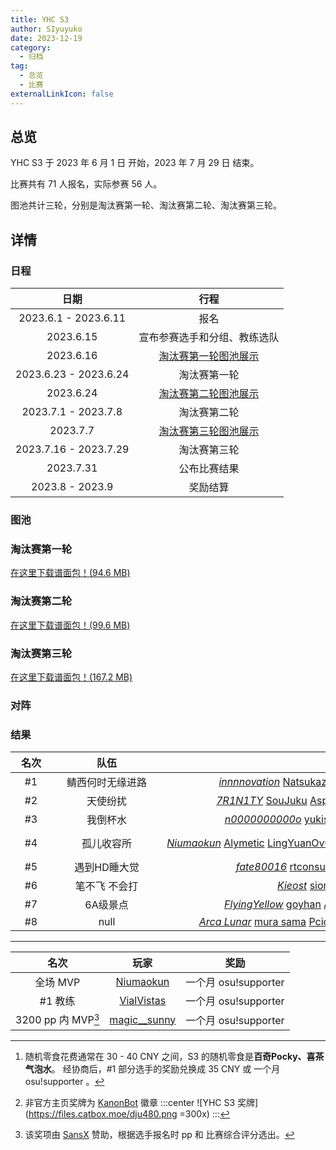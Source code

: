 ```yaml
---
title: YHC S3
author: SIyuyuko
date: 2023-12-19
category:
  - 归档
tag:
  - 总览
  - 比赛
externalLinkIcon: false
---
```

## 总览

YHC S3 于 2023 年 6 月 1 日 开始，2023 年 7 月 29 日 结束。

比赛共有 71 人报名，实际参赛 56 人。

图池共计三轮，分别是淘汰赛第一轮、淘汰赛第二轮、淘汰赛第三轮。

<!-- more -->

## 详情

### 日程

|         日期          |                                 行程                                 |
|:---------------------:|:------------------------------------------------------------------:|
| 2023.6.1 - 2023.6.11  |                                 报名                                 |
|       2023.6.15       |                     宣布参赛选手和分组、教练选队                      |
|       2023.6.16       | [淘汰赛第一轮图池展示](https://www.bilibili.com/video/BV12K411q7sL/) |
| 2023.6.23 - 2023.6.24 |                             淘汰赛第一轮                             |
|       2023.6.24       | [淘汰赛第二轮图池展示](https://www.bilibili.com/video/BV1h8411K7ke/) |
|  2023.7.1 - 2023.7.8  |                             淘汰赛第二轮                             |
|       2023.7.7        | [淘汰赛第三轮图池展示](https://www.bilibili.com/video/BV1ex4y137Fx/) |
| 2023.7.16 - 2023.7.29 |                             淘汰赛第三轮                             |
|       2023.7.31       |                             公布比赛结果                             |
|    2023.8 - 2023.9    |                               奖励结算                               |

### 图池

### 淘汰赛第一轮

<Mappool :mapData="poolList.pool1"></Mappool>

[在这里下载谱面包！(94.6 MB)](https://drive.google.com/file/d/1q2Wo1k31mUWTcWBX1n0P-PP-f3ekcKVH/view?usp=sharing)

### 淘汰赛第二轮

<Mappool :mapData="poolList.pool2"></Mappool>

[在这里下载谱面包！(99.6 MB)](https://drive.google.com/file/d/1AP5fzu3o7O27MBfsM6quPvfJiVex_r6g/view?usp=sharing)

### 淘汰赛第三轮

<Mappool :mapData="poolList.pool3"></Mappool>

[在这里下载谱面包！(167.2 MB)](https://drive.google.com/file/d/1fIR_oDrImtjRc4TGrI5cLXjxuWwoI5LT/view?usp=sharing)

### 对阵

<Bracket :src="bracket.src" :name="bracket.name" ></Bracket>

### 结果

| <div style="width:50px" >名次</div> | <div style="width:160px" >队伍</div> |                                                                                                                                                          <div style="width:700px" >队员</div>                                                                                                                                                          |                        教练                         |       <div style="width:300px" >奖励</div>       |
|:-----------------------------------:|:------------------------------------:|:------------------------------------------------------------------------------------------------------------------------------------------------------------------------------------------------------------------------------------------------------------------------------------------------------------------------------------------------------:|:---------------------------------------------------:|:------------------------------------------------:|
|                 #1                  |           鲭西何时无缘进路           |          [*innnnovation*](https://osu.ppy.sh/users/18443135) [Natsukaze](https://osu.ppy.sh/users/29046592) [Refu3](https://osu.ppy.sh/users/24013879) [eric1388](https://osu.ppy.sh/users/20384257) [TomCh](https://osu.ppy.sh/users/13863127) [ElectroTD](https://osu.ppy.sh/users/6955595) [Kallen0401](https://osu.ppy.sh/users/32620473)          |   [VialVistas](https://osu.ppy.sh/users/9697708)    | 每人一份随机零食[^first]、非官方主页奖牌[^second] |
|                 #2                  |               天使纷扰               |          [*7R1N1TY*](https://osu.ppy.sh/users/12803951) [SouJuku](https://osu.ppy.sh/users/20403654) [Asp1er](https://osu.ppy.sh/users/17392497) [zhuiyi_crane](https://osu.ppy.sh/users/24365691) [MizukiQwQ](https://osu.ppy.sh/users/15154497) [Fungus OVO](https://osu.ppy.sh/users/4928835) [Lfruin](https://osu.ppy.sh/users/18165022)           |     [Kotor1](https://osu.ppy.sh/users/2351439)      |                   每人 25 CNY                    |
|                 #3                  |               我倒杯水               |           [*n0000000000o*](https://osu.ppy.sh/users/12215328) [yukishize](https://osu.ppy.sh/users/11736169) [cd20200816](https://osu.ppy.sh/users/18118155) [EYii](https://osu.ppy.sh/users/26977726) [FiresunX](https://osu.ppy.sh/users/25578225) [Aokreti](https://osu.ppy.sh/users/27321919) [akuya](https://osu.ppy.sh/users/25089015)           |  [Celia-Claire](https://osu.ppy.sh/users/12790121)  |                   每人 15 CNY                    |
|                 #4                  |              孤儿收容所              | [*Niumaokun*](https://osu.ppy.sh/users/16227180) [Alymetic](https://osu.ppy.sh/users/19287762) [LingYuanOvO](https://osu.ppy.sh/users/23805648) [1224192602](https://osu.ppy.sh/users/13089663) [lizhanyiawa](https://osu.ppy.sh/users/13928307) [CyberBunnyGirl](https://osu.ppy.sh/users/11531025) [magic__sunny](https://osu.ppy.sh/users/13323610) | [-Spring Night-](https://osu.ppy.sh/users/17064371) |                        --                        |
|                 #5                  |             遇到HD睡大觉             |               [*fate80016*](https://osu.ppy.sh/users/8471476) [rtconsuming](https://osu.ppy.sh/users/8500047) [MAPSILL](https://osu.ppy.sh/users/31956309) [FeD4kTo](https://osu.ppy.sh/users/31483691) [SansX](https://osu.ppy.sh/users/29735986) [iz6](https://osu.ppy.sh/users/26093361) [Dawintch](https://osu.ppy.sh/users/9948405)               |   [Stick_Fish](https://osu.ppy.sh/users/13358640)   |                        --                        |
|                 #6                  |            笔不飞 不会打             |                     [*Kieost*](https://osu.ppy.sh/users/17823832) [sion22](https://osu.ppy.sh/users/30137844) [Zxian](https://osu.ppy.sh/users/20672564) [xxbg](https://osu.ppy.sh/users/31833376) [chana](https://osu.ppy.sh/users/18375016) [Lemen](https://osu.ppy.sh/users/28120802) [K_vAE](https://osu.ppy.sh/users/8756045)                     |   [Sakura Luna](https://osu.ppy.sh/users/1608105)   |                        --                        |
|                 #7                  |               6A级景点               |         [*FlyingYellow*](https://osu.ppy.sh/users/25776202) [goyhan](https://osu.ppy.sh/users/30314890) [Avogadoll](https://osu.ppy.sh/users/32609690) [-aLIEz-](https://osu.ppy.sh/users/31372295) [YamadaJ](https://osu.ppy.sh/users/13413713) [ArleneRain_](https://osu.ppy.sh/users/19673275) [[Alex]](https://osu.ppy.sh/users/28776271)          |  [ShandenOnter](https://osu.ppy.sh/users/13999223)  |                        --                        |
|                 #8                  |                 null                 |       [*Arca Lunar*](https://osu.ppy.sh/users/13888511) [mura sama](https://osu.ppy.sh/users/9527178) [Pcioafk](https://osu.ppy.sh/users/13228763) [yukko233](https://osu.ppy.sh/users/28804123) [wjs255](https://osu.ppy.sh/users/29856978) [qimengxunkong](https://osu.ppy.sh/users/16849347) [Endless fare](https://osu.ppy.sh/users/8580156)       |   [Roymaster](https://osu.ppy.sh/users/28365836)    |                        --                        |

---

|          名次          |                       玩家                        |         奖励         |
|:---------------------:|:-------------------------------------------------:|:------------------:|
|        全场 MVP        |  [Niumaokun](https://osu.ppy.sh/users/16227180)   | 一个月 osu!supporter |
|        #1 教练         |  [VialVistas](https://osu.ppy.sh/users/9697708)   | 一个月 osu!supporter |
| 3200 pp 内 MVP[^third] | [magic__sunny](https://osu.ppy.sh/users/13323610) | 一个月 osu!supporter |

[^first]: 随机零食花费通常在 30 - 40 CNY 之间，S3 的随机零食是**百奇Pocky、喜茶气泡水**。
       经协商后，#1 部分选手的奖励兑换成 35 CNY 或 一个月 osu!supporter 。
[^second]: 非官方主页奖牌为 [KanonBot](https://info.desu.life/?p=383) 徽章
       :::center
       ![YHC S3 奖牌](<https://files.catbox.moe/dju480.png> =300x)
       :::
[^third]: 该奖项由 [SansX](https://osu.ppy.sh/users/29735986) 赞助，根据选手报名时 pp 和 比赛综合评分选出。

<script setup>
import { ref,onBeforeMount } from 'vue';
import Mappool from '@mapPool';
import Bracket from '@bracket';
import { getMappoolPanel } from '@mappoolUtil';
let poolList=ref({
  pool1:{
    sets:[],
    data:[],
    status:{
      isLoading:true,
      title:"YHC S3 淘汰赛第一轮图池",
    },
    src:"HD 1411984 3954370 3837066 3888754 3891085 3421505 NM 1187324 3530499 DT 1364859 2975322 FM 3685509 4046200 2145788 TB 2248125",
  },
  pool2:{
    sets:[],
    data:[],
    status:{
      isLoading:true,
      title:"YHC S3 淘汰赛第二轮图池",
    },
    src:"HD 2485990 3983420 2250658 3741633 2592215 1262582 NM 3667656 2706721 DT 3464150 2365787 FM 3453677 2368769 1433497 TB 3661903"
  },
  pool3:{
    sets:[],
    data:[],
    status:{
      isLoading:true,
      title:"YHC S3 淘汰赛第三轮图池",
    },
    src:"HD 1089478 281389 3754744 3888520 1215683 3479138 3850639 NM 2296463 3171420 DT 1046489 2945043 3463053 FM 3670563 3846436 1996858 TB 4211648"
  }
});
let bracket=ref({
  src:"https://challonge.com/zh_CN/YHC_S3.svg",
  name:"YHC S3 对阵表",
})
onBeforeMount(()=>{
  poolList.value=getMappoolPanel(poolList.value,"s3mappool");
})
</script>
